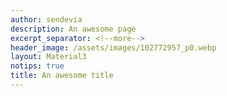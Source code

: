 ```yaml
---
author: sendevia
description: An awesome page
excerpt_separator: <!--more-->
header_image: /assets/images/102772957_p0.webp
layout: Material3
notips: true
title: An awesome title
---
```

